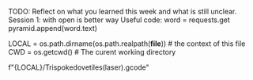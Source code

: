 TODO: Reflect on what you learned this week and what is still unclear.
Session 1:
with open is better way
Useful code:
word = requests.get
pyramid.append(word.text)

LOCAL = os.path.dirname(os.path.realpath(**file**)) # the context of this file
CWD = os.getcwd() # The curent working directory

f"{LOCAL}/Trispokedovetiles(laser).gcode"
